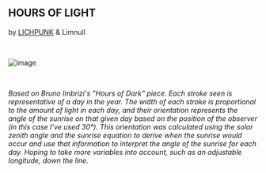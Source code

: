 ## HOURS OF LIGHT
by [LICHPUNK](https://github.com/LICHPUNK) & Limnull

<br/>

![image](https://user-images.githubusercontent.com/111394123/235498477-5d6e0868-f548-4915-a9c3-ebbef67cd2f9.png)

<br/>

*Based on Bruno Imbrizi's "Hours of Dark" piece. Each stroke seen is representative of a day in the year. The width of each stroke is proportional to the amount of light in each day, and their orientation represents the angle of the sunrise on that given day based on the position of the observer (in this case I've used 30°). This orientation was calculated using the solar zenith angle and the sunrise equation to derive when the sunrise would occur and use that information to interpret the angle of the sunrise for each day. Hoping to take more variables into account, such as an adjustable longitude, down the line.*
